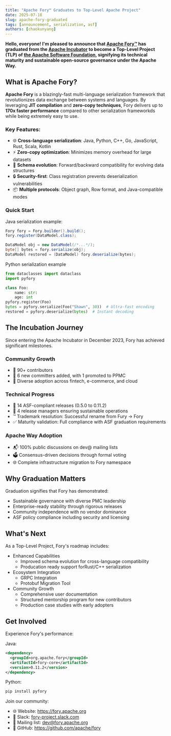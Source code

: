 ```yaml
---
title: "Apache Fory™ Graduates to Top-Level Apache Project"
date: 2025-07-18
slug: apache-fory-graduated
tags: [announcement, serialization, asf]
authors: [chaokunyang]
---
```


**Hello, everyone! I'm pleased to announce that [Apache Fory™](https://fory.apache.org/) has graduated from the [Apache Incubator](https://incubator.apache.org/) to become a Top-Level Project (TLP) of [the Apache Software Foundation](https://apache.org/), signifying its technical maturity and sustainable open-source governance under the Apache Way.**

## What is Apache Fory?

**Apache Fory** is a blazingly-fast multi-language serialization framework that revolutionizes data exchange between systems and languages. By leveraging **JIT compilation** and **zero-copy techniques**, Fory delivers up to **170x faster performance** compared to other serialization frameworkds while being extremely easy to use.

### Key Features:

- 🌐 **Cross-language serialization**: Java, Python, C++, Go, JavaScript, Rust, Scala, Kotlin
- ⚡️ **Zero-copy optimization**: Minimizes memory overhead for large datasets
- 🔄 **Schema evolution**: Forward/backward compatibility for evolving data structures
- 🔒 **Security-first**: Class registration prevents deserialization vulnerabilities
- 📦 **Multiple protocols**: Object graph, Row format, and Java-compatible modes

### Quick Start

Java serialization example:

```java
Fory fory = Fory.builder().build();
fory.register(DataModel.class); 

DataModel obj = new DataModel(/*...*/);
byte[] bytes = fory.serialize(obj);
DataModel restored = (DataModel) fory.deserialize(bytes);
```

Python serialization example

```python
from dataclasses import dataclass
import pyfory

class Foo:
    name: str:
    age: int
pyfory.register(Foo)
bytes = pyfory.serialize(Foo("Shawn", 30))  # Ultra-fast encoding
restored = pyfory.deserialize(bytes)  # Instant decoding
```

## The Incubation Journey

Since entering the Apache Incubator in December 2023, Fory has achieved significant milestones.

### Community Growth

- 👥 90+ contributors
- 🔧 6 new committers added, with 1 promoted to PPMC
- 🤝 Diverse adoption across fintech, e-commerce, and cloud

### Technical Progress

- 🚀 14 ASF-compliant releases (0.5.0 to 0.11.2)
- 🔄 4 release managers ensuring sustainable operations
- ™ Trademark resolution: Successful rename from Fury → Fory
- ✅ Maturity validation: Full compliance with ASF graduation requirements

### Apache Way Adoption

- 📬 100% public discussions on dev@ mailing lists
- 🗳️ Consensus-driven decisions through formal voting
- 🌐 Complete infrastructure migration to Fory namespace

## Why Graduation Matters

Graduation signifies that Fory has demonstrated:

- Sustainable governance with diverse PMC leadership
- Enterprise-ready stability through rigorous releases
- Community independence with no vendor dominance
- ASF policy compliance including security and licensing

## What's Next

As a Top-Level Project, Fory's roadmap includes:

- Enhanced Capabilities
  - Improved schema evolution for cross-language compatibility
  - Producation ready support forRust/C++ serialization
- Ecosystem Integration
  - GRPC Integration
  - Protobuf Migration Tool
- Community Growth
  - Comprehensive user documentation
  - Structured mentorship program for new contributors
  - Production case studies with early adopters

## Get Involved

Experience Fory's performance:

Java:

```xml
<dependency>
  <groupId>org.apache.fory</groupId>
  <artifactId>fory-core</artifactId>
  <version>0.11.2</version>
</dependency>
```

Python:

```bash
pip install pyfory
```

Join our community:

- 🌐 Website: https://fory.apache.org
- 💬 Slack: [fory-project.slack.com](https://join.slack.com/t/fory-project/shared_invite/zt-36g0qouzm-kcQSvV_dtfbtBKHRwT5gsw)
- 📧 Mailing list: dev@fory.apache.org
- 🐙 GitHub: https://github.com/apache/fory
